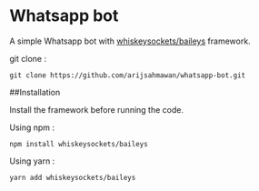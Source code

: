 
# Whatsapp bot

A simple Whatsapp bot with [whiskeysockets/baileys](https://whiskeysockets.github.io/) framework.

git clone :
```
git clone https://github.com/arijsahmawan/whatsapp-bot.git
```
##Installation

Install the framework before running the code.

Using npm :
```
npm install whiskeysockets/baileys
```
Using yarn :
```
yarn add whiskeysockets/baileys
```
